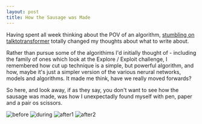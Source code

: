 ```yaml
---
layout: post
title: How the Sausage was Made
---
```


Having spent all week thinking about the POV of an algorithm, [stumbling on talktotransformer][1] totally changed my thoughts about what to write about.

Rather than pursue some of the algorithims I'd initially thought of - including the family of ones which look at the Explore / Exploit challenge, I remembered how cut up technique is a simple, but powerful algorithm, and how, maybe it's just a simpler version of the various nerural networks, models and algorithms. It made me think, have we really moved forwards?

So here, and look away, if as they say, you don't want to see how the sausage was made, was how I unexpectadly found myself with pen, paper and a pair os scissors.

![before][before]
![during][during]
![after1][after1]
![after2][after2]

[before]: ../images/before.png
[during]: ../images/during.png
[after1]: ../images/after1.png
[after2]: ../images/after2.png


[1]: compArtsResearchWeek02-algorithimStory/
